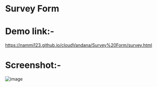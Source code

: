 # Survey Form

# Demo link:-
https://nammi123.github.io/cloudVandana/Survey%20Form/survey.html

# Screenshot:-
![image](https://github.com/nammi123/cloudVandana/assets/96935962/8036367f-fad1-49d8-8cf9-31bab24ba5ce)
